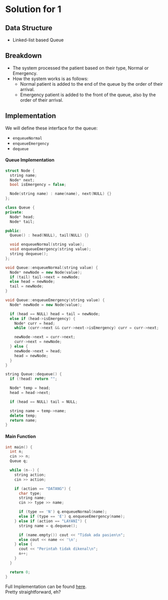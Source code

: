# Solution for 1

## Data Structure

- Linked-list based Queue

## Breakdown

- The system processed the patient based on their type, Normal or Emergency.
- How the system works is as follows:
  - Normal patient is added to the end of the queue by the order of their arrival.
  - Emergency patient is added to the front of the queue, also by the order of their arrival.

## Implementation

We will define these interface for the queue:

- `enqueueNormal`
- `enqueueEmergency`
- `dequeue`

#### Queue Implementation

```cpp
struct Node {
  string name;
  Node* next;
  bool isEmergency = false;

  Node(string name) : name(name), next(NULL) {}
};

class Queue {
private:
  Node* head;
  Node* tail;

public:
  Queue() : head(NULL), tail(NULL) {}

  void enqueueNormal(string value);
  void enqueueEmergency(string value);
  string dequeue();
};

void Queue::enqueueNormal(string value) {
  Node* newNode = new Node(value);
  if (tail) tail->next = newNode;
  else head = newNode;
  tail = newNode;
}

void Queue::enqueueEmergency(string value) {
  Node* newNode = new Node(value);

  if (head == NULL) head = tail = newNode;
  else if (head->isEmergency) {
    Node* curr = head;
    while (curr->next && curr->next->isEmergency) curr = curr->next;

    newNode->next = curr->next;
    curr->next = newNode;
  } else {
    newNode->next = head;
    head = newNode;
  }
}

string Queue::dequeue() {
  if (!head) return "";

  Node* temp = head;
  head = head->next;

  if (head == NULL) tail = NULL;

  string name = temp->name;
  delete temp;
  return name;
}
```

#### Main Function

```cpp
int main() {
  int n;
  cin >> n;
  Queue q;

  while (n--) {
    string action;
    cin >> action;

    if (action == "DATANG") {
      char type;
      string name;
      cin >> type >> name;

      if (type == 'N') q.enqueueNormal(name);
      else if (type == 'E') q.enqueueEmergency(name);
    } else if (action == "LAYANI") {
      string name = q.dequeue();

      if (name.empty()) cout << "Tidak ada pasien\n";
      else cout << name << '\n';
    } else {
      cout << "Perintah tidak dikenal\n";
      n++;
    }
  }

  return 0;
}

```

Full Implementation can be found [here](1.cpp). \
Pretty straightforward, eh?
